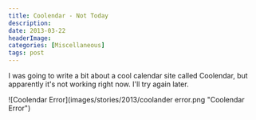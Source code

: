 ```yaml
---
title: Coolendar - Not Today
description: 
date: 2013-03-22
headerImage: 
categories: [Miscellaneous]
tags: post
---
```


I was going to write a bit about a cool calendar site called Coolendar, but apparently it's not working right now. I'll try again later.

![Coolendar Error](images/stories/2013/coolander error.png "Coolendar Error")